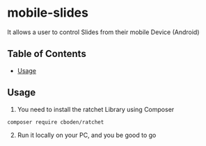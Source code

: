 # mobile-slides
It allows a user to control Slides from their mobile Device (Android)

## Table of Contents

- [Usage](#usage)

## Usage

1. You need to install the ratchet Library using Composer

```bash
composer require cboden/ratchet
```
2. Run it locally on your PC, and you be good to go

